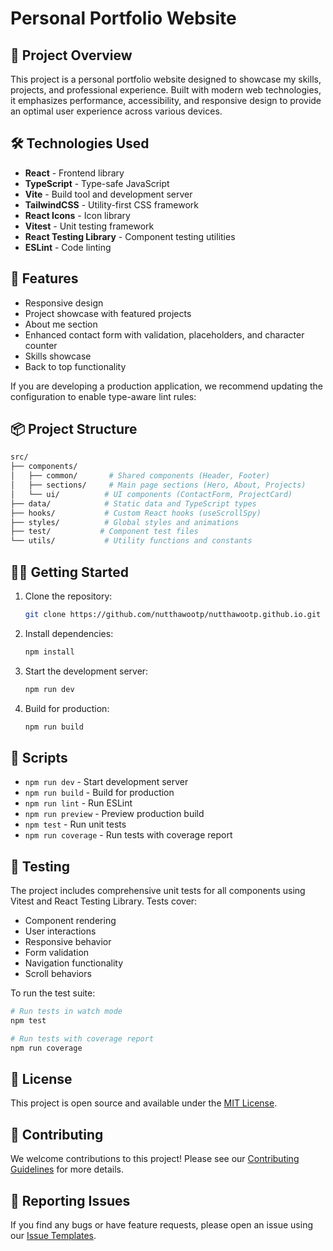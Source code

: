 # Personal Portfolio Website

## 🌟 Project Overview

This project is a personal portfolio website designed to showcase my skills, projects, and professional experience. Built with modern web technologies, it emphasizes performance, accessibility, and responsive design to provide an optimal user experience across various devices.

## 🛠 Technologies Used

- **React** - Frontend library
- **TypeScript** - Type-safe JavaScript
- **Vite** - Build tool and development server
- **TailwindCSS** - Utility-first CSS framework
- **React Icons** - Icon library
- **Vitest** - Unit testing framework
- **React Testing Library** - Component testing utilities
- **ESLint** - Code linting

## 🚀 Features

- Responsive design
- Project showcase with featured projects
- About me section
- Enhanced contact form with validation, placeholders, and character counter
- Skills showcase
- Back to top functionality

If you are developing a production application, we recommend updating the configuration to enable type-aware lint rules:

## 📦 Project Structure

``` bash
src/
├── components/
│   ├── common/       # Shared components (Header, Footer)
│   ├── sections/     # Main page sections (Hero, About, Projects)
│   └── ui/          # UI components (ContactForm, ProjectCard)
├── data/            # Static data and TypeScript types
├── hooks/           # Custom React hooks (useScrollSpy)
├── styles/          # Global styles and animations
├── test/           # Component test files
└── utils/           # Utility functions and constants
```

## 🏃‍♂️ Getting Started

1. Clone the repository:

   ```bash
   git clone https://github.com/nutthawootp/nutthawootp.github.io.git
   ```

2. Install dependencies:

   ```bash
   npm install
   ```

3. Start the development server:

   ```bash
   npm run dev
   ```

4. Build for production:

   ```bash
   npm run build
   ```

## 🔧 Scripts

- `npm run dev` - Start development server
- `npm run build` - Build for production
- `npm run lint` - Run ESLint
- `npm run preview` - Preview production build
- `npm test` - Run unit tests
- `npm run coverage` - Run tests with coverage report

## 🧪 Testing

The project includes comprehensive unit tests for all components using Vitest and React Testing Library. Tests cover:

- Component rendering
- User interactions
- Responsive behavior
- Form validation
- Navigation functionality
- Scroll behaviors

To run the test suite:

```bash
# Run tests in watch mode
npm test

# Run tests with coverage report
npm run coverage
```

## 📝 License

This project is open source and available under the [MIT License](LICENSE).

## 🤝 Contributing

We welcome contributions to this project! Please see our [Contributing Guidelines](CONTRIBUTING.md) for more details.

## 🐛 Reporting Issues

If you find any bugs or have feature requests, please open an issue using our [Issue Templates](.github/ISSUE_TEMPLATE/).
